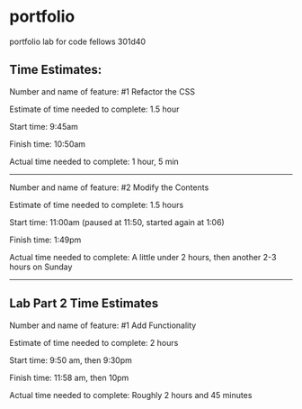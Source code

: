 # portfolio
portfolio lab for code fellows 301d40

## Time Estimates:

Number and name of feature: #1 Refactor the CSS

Estimate of time needed to complete: 1.5 hour

Start time: 9:45am

Finish time: 10:50am

Actual time needed to complete: 1 hour, 5 min

--------

Number and name of feature: #2 Modify the Contents

Estimate of time needed to complete: 1.5 hours

Start time: 11:00am (paused at 11:50, started again at 1:06)

Finish time: 1:49pm

Actual time needed to complete: A little under 2 hours, then another 2-3 hours on Sunday

--------

## Lab Part 2 Time Estimates

Number and name of feature: #1 Add Functionality

Estimate of time needed to complete: 2 hours

Start time: 9:50 am, then 9:30pm

Finish time: 11:58 am, then 10pm

Actual time needed to complete: Roughly 2 hours and 45 minutes